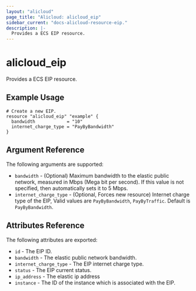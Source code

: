 ```yaml
---
layout: "alicloud"
page_title: "Alicloud: alicloud_eip"
sidebar_current: "docs-alicloud-resource-eip."
description: |-
  Provides a ECS EIP resource.
---
```


# alicloud_eip

Provides a ECS EIP resource.

## Example Usage

```hcl
# Create a new EIP.
resource "alicloud_eip" "example" {
  bandwidth            = "10"
  internet_charge_type = "PayByBandwidth"
}
```
## Argument Reference

The following arguments are supported:

* `bandwidth` - (Optional) Maximum bandwidth to the elastic public network, measured in Mbps (Mega bit per second). If this value is not specified, then automatically sets it to 5 Mbps.
* `internet_charge_type` - (Optional, Forces new resource) Internet charge type of the EIP, Valid values are `PayByBandwidth`, `PayByTraffic`. Default is `PayByBandwidth`.

## Attributes Reference

The following attributes are exported:

* `id` - The EIP ID.
* `bandwidth` - The elastic public network bandwidth.
* `internet_charge_type` - The EIP internet charge type.
* `status` - The EIP current status.
* `ip_address` - The elastic ip address
* `instance` - The ID of the instance which is associated with the EIP.
